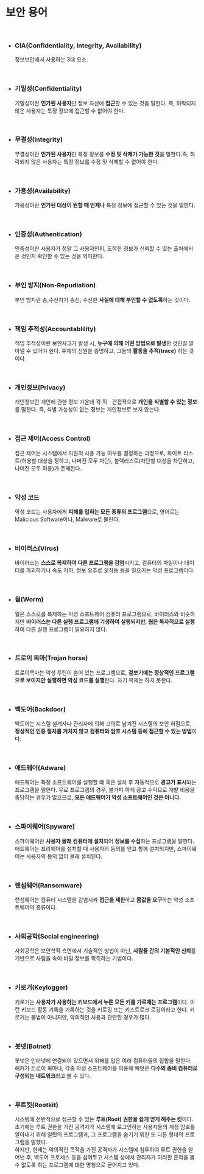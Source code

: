 # **보안 용어**

<br>

+ ### **CIA(Confidentiality, Integrity, Availability)**
  정보보안에서 사용하는 3대 요소.

<br>

+ ### **기밀성(Confidentiality)**
  기밀성이란 **인가된 사용자**만 정보 자산에 **접근**할 수 있는 것을 말한다. 즉, 허락되지 않은 사용자는 특정 정보에 접근할 수 없어야 한다.

<br>

+ ### **무결성(Integrity)**
  무결성이란 **인가된 사용자**만 특정 정보를 **수정 및 삭제가 가능한 것**을 말한다.즉, 허락되지 않은 사용자는 특정 정보를 수정 및 삭제할 수 없어야 한다.

<br>

+ ### **가용성(Availability)**
  가용성이란 **인가된 대상이 원할 때 언제나** 특정 정보에 접근할 수 있는 것을 말한다.

<br>

+ ### **인증성(Authentication)**
  인증성이란 사용자가 정말 그 사용자인지, 도착한 정보가 신뢰할 수 있는 출처에서 온 것인지 확인할 수 있는 것을 의미한다.

<br>

+ ### **부인 방지(Non-Repudiation)**
  부인 방지란 송,수신자가 송신, 수신한 **사실에 대해 부인할 수 없도록**하는 것이다.

<br>

+ ### **책임 추적성(Accountablility)**
  책임 추적성이란 보안사고가 발생 시, **누구에 의해 어떤 방법으로 발생**한 것인질 알아낼 수 있어야 한다.
  주체의 신원을 증명하고, 그들의 **활동을 추적(trace)** 하는 것이다.

<br>

+ ### **개인정보(Privacy)**
  개인정보란 개인에 관한 정보 가운데 각 직ㆍ간접적으로 **개인을 식별할 수 있는 정보**를 말한다. 즉, 식별 가능성이 없는 정보는 개인정보로 보지 않는다.
<br>
 
+ ### **접근 제어(Access Control)**
  접근 제어는 시스템에서 자원의 사용 가능 여부를 결정하는 과정으로, 화이트 리스트(허용할 대상을 정하고, 나머진 모두 차단), 블랙리스트(차단할 대상을 차단하고, 나머진 모두 허용)가 존재한다.

<br>

+ ### **악성 코드**
  악성 코드는 사용자에게 **피해를 입히는 모든 종류의 프로그램**으로, 영어로는 Malicious Software이나, Malware로 불린다.

<br>

* ### **바이러스(Virus)**
  바이러스는 **스스로 복제하여 다른 프로그램을 감염**시키고, 컴퓨터의 파일이나 데이터를 파괴하거나 속도 저하, 정보 유추르 오작동 등을 일으키는 악성 프로그램이다.

<br>

* ### **웜(Worm)**
  웜은 스스로를 복제하는 악성 소프트웨어 컴퓨터 프로그램으로, 바이러스와 비슷하지만 **바이러스는 다른 실행 프로그램에 기생하여 실행되지만, 웜은 독자적으로 실행**하여 다른 실행 프로그램이 필요하지 않다.

<br>

* ### **트로이 목마(Trojan horse)**
  트로이목마는 악성 루틴이 숨어 있는 프로그램으로, **겉보기에는 정상적인 프로그램으로 보이지만 실행하면 악성 코드를 실행**한다. 자기 복제는 하지 못한다.

<br>

* ### **백도어(Backdoor)**
  백도어는 시스템 설계자나 관리자에 의해 고의로 남겨진 시스템의 보안 허점으로, **정상적인 인증 절차를 거치지 않고 컴퓨터와 암호 시스템 등에 접근할 수 있는 방법**이다.

<br>

* ### **애드웨어(Adware)**
  애드웨어는 특정 소프트웨어를 실행할 떄 혹은 설치 후 자동적으로 **광고가 표시**되는 프로그램을 말한다.
  무료 프로그램의 경우, 불가피 하게 광고 수익으로 개발 비용을 충당하는 경우가 많으므로, **모든 애드웨어가 악성 소프트웨어인 것은 아니다.**

<br>

* ### **스파이웨어(Spyware)**
  스파이웨어란 **사용자 몰래 컴퓨터에 설치**되어 **정보를 수집**하는 프로그램을 말한다.
  애드웨어는 프리웨어를 설치할 때 사용자의 동의를 얻고 함께 설치되지만, 스파이웨어는 사용자의 동의 없이 몰래 설치된다.

<br>

* ### **랜섬웨어(Ransomware)**
  랜섬웨어는 컴퓨터 시스템을 감염시켜 **접근을 제한**하고 **몸값을 요구**하는 악성 소프트웨어의 종류이다.

<br>

* ### **사회공학(Social engineering)**
  사회공학은 보안학적 측면에서 기술적인 방법이 아닌, **사람들 간의 기본적인 신뢰**를 기반으로 사람을 속여 비밀 정보를 획득하는 기법이다.

<br>

* ### **키로거(Keylogger)**
  키로거는 **사용자가 사용하는 키보드에서 누른 모든 키를 가로채는 프로그램**이다.
  이런 키보드 활동 기록을 기록하는 것을 키로깅 또는 키스트로크 로깅이라고 한다.
  키로거는 불법이 아니지만, 악의적인 사용과 관련된 경우가 많다.

<br>

* ### **봇넷(Botnet)**
  봇넷은 인터넷에 연결되어 있으면서 위해를 입은 여러 컴퓨터들의 집합을 말한다.
  해커가 트로이 목마나, 각종 악성 소프트웨어를 이용해 빼앗은 **다수의 좀비 컴퓨터로 구성되는 네트워크**라고 볼 수 있다.

<br>

* ### **루트킷(Rootkit)**
  시스템에 전반적으로 접근할 수 있는 **루트(Root) 권한을 쉽게 얻게 해주는 킷**이다.  
  초기에는 루트 권한을 가진 공격자가 시스템에 로그인하는 사용자들의 계정 암호를 알아내기 위해 일련의 프로그램과, 그 프로그램을 숨기기 위한 또 다른 형태의 프로그램을 말했다.  
  하지만, 현재는 악의적인 목적을 가진 공격자가 시스템에 침투하여 루트 권한을 얻어낸 후, 백도어 프로세스 등을 심어두고 시스템 상에서 관리자가 이러한 흔적을 볼 수 없도록 하는 프로그램에 대한 명칭으로 굳어지고 있다.